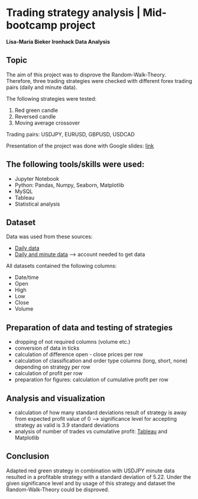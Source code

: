 # Trading strategy analysis | Mid-bootcamp project

**Lisa-Maria Bieker**
**Ironhack Data Analysis**

## Topic

The aim of this project was to disprove the Random-Walk-Theory. Therefore, three trading strategies were checked with different forex trading pairs (daily and minute data). 

The following strategies were tested:
1) Red green candle
2) Reversed candle
3) Moving average crossover

Trading pairs: USDJPY, EURUSD, GBPUSD, USDCAD

Presentation of the project was done with Google slides: [link](https://docs.google.com/presentation/d/1PZe9e99hSPyGy4r6Np3WpFqlSk9mLt3SleRImtloFlo/edit?usp=sharing)

## The following tools/skills were used:

  * Jupyter Notebook
  * Python: Pandas, Numpy, Seaborn, Matplotlib
  * MySQL
  * Tableau
  * Statistical analysis

## Dataset

Data was used from these sources:

  * [Daily data](https://stooq.com/db/h/)
  * [Daily and minute data](https://www.interactivebrokers.com/en/home.php) --> account needed to get data

All datasets contained the following columns:

  * Date/time
  * Open
  * High
  * Low
  * Close
  * Volume

## Preparation of data and testing of strategies

  * dropping of not required columns (volume etc.)
  * conversion of data in ticks
  * calculation of difference open - close prices per row
  * calculation of classification and order type columns (long, short, none) depending on strategy per row
  * calculation of profit per row
  * preparation for figures: calculation of cumulative profit per row
 
 ## Analysis and visualization
 
  * calculation of how many standard deviations result of strategy is away from expected profit value of 0 --> significance level for accepting strategy 
    as valid is 3.9 standard deviations
  * analysis of number of trades vs cumulative profit: [Tableau](https://public.tableau.com/views/Trading_data_16798630991910/USDJPY_min_redgreen_fact15_trades?:language=de-DE&publish=yes&:display_count=n&:origin=viz_share_link)  and Matplotlib

## Conclusion

Adapted red green strategy in combination with USDJPY minute data resulted in a profitable strategy with a standard deviation of 5.22. Under the given significance level and by usage of this strategy and dataset the Random-Walk-Theory could be disproved.

